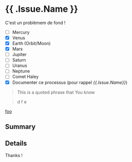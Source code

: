 # {{ .Issue.Name }}

C'est un problèmem de fond !

- [ ] Mercury
- [x] Venus
- [x] Earth (Orbit/Moon)
- [x] Mars
- [ ] Jupiter
- [ ] Saturn
- [ ] Uranus
- [ ] Neptune
- [ ] Comet Haley
- [x] Documenter ce processus (pour rappel _{{.Issue.Name}}_)

> This is a quoted phrase that
> You know

>d
>f
>e

[foo]: /url1
[foo]: /url2

[foo][]

## Summary

## Details

Thanks !